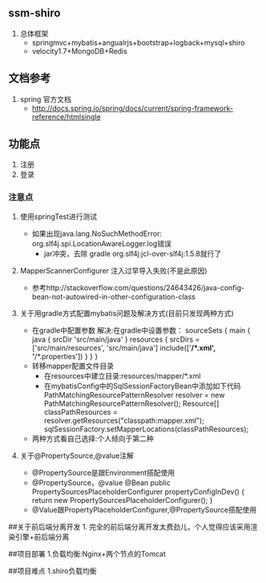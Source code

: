 ## ssm-shiro
1. 总体框架
    - springmvc+mybatis+angualrjs+bootstrap+logback+mysql+shiro
    - velocity1.7+MongoDB+Redis
    
## 文档参考    
1. spring 官方文档
    - http://docs.spring.io/spring/docs/current/spring-framework-reference/htmlsingle  
      
## 功能点
1. 注册
2. 登录     
      
### 注意点
1. 使用springTest进行测试
    - 如果出现java.lang.NoSuchMethodError: org.slf4j.spi.LocationAwareLogger.log错误
        * jar冲突，去除 gradle org.slf4j:jcl-over-slf4j:1.5.8就行了
    
2. MapperScannerConfigurer 注入过早导入失败(不是此原因)
    - 参考http://stackoverflow.com/questions/24643426/java-config-bean-not-autowired-in-other-configuration-class
 
3. 关于用gradle方式配置mybatis问题及解决方式(目前只发现两种方式)
    - 在gradle中配置参数
           解决:在gradle中设置参数：
              sourceSets {
                 main {
                 java {
                 srcDir 'src/main/java'
                 }
                 resources {
                 srcDirs = ['src/main/resources', 'src/main/java']
               include(['**/*.xml', '**/*.properties'])
                        }
                   }
              }
    - 转移mapper配置文件目录
         - 在resources中建立目录:resources/mapper/*.xml
         - 在mybatisConfig中的SqlSessionFactoryBean中添加如下代码
                  PathMatchingResourcePatternResolver resolver = new PathMatchingResourcePatternResolver();
                  Resource[] classPathResources = resolver.getResources("classpath:mapper.xml");
                  sqlSessionFactory.setMapperLocations(classPathResources);
    - 两种方式看自己选择:个人倾向于第二种

4. 关于@PropertySource,@value注解
    - @PropertySource是跟Environment搭配使用
    - @PropertySource，@value
        @Bean
        public PropertySourcesPlaceholderConfigurer propertyConfigInDev() {
            return new PropertySourcesPlaceholderConfigurer();
        }
    - @Value跟PropertyPlaceholderConfigurer,@PropertySource搭配使用
 
    
##关于前后端分离开发
    1. 完全的前后端分离开发太费劲儿，个人觉得应该采用渲染引擎+前后端分离

##项目部署
1.负载均衡:Nginx+两个节点的Tomcat

##项目难点
1.shiro负载均衡
